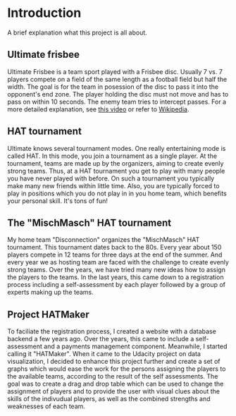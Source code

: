 # Introduction

A brief explanation what this project is all about.

## Ultimate frisbee

Ultimate Frisbee is a team sport played with a Frisbee disc. Usually 7 vs. 7 players compete on a field of the same length as a football field but half the width. The goal is for the team in posession of the disc to pass it into the opponent's end zone. The player holding the disc must not move and has to pass on within 10 seconds. The enemy team tries to intercept passes. For a more detailed explanation, see [this video](https://www.youtube.com/watch?v=zEKnqFBajiI) or refer to [Wikipedia](https://en.wikipedia.org/wiki/Ultimate_(sport)).

## HAT tournament

Ultimate knows several tournament modes. One really entertaining mode is called HAT. In this mode, you join a tournament as a single player. At the tournament, teams are made up by the organizers, aiming to create evenly strong teams. Thus, at a HAT tournament you get to play with many people you have never played with before. On such a tournament you typically make many new friends within little time. Also, you are typically forced to play in positions which you do not play in in you home team, which benefits your personal skill. It's tons of fun!

## The "MischMasch" HAT tournament

My home team "Disconnection" organizes the "MischMasch" HAT tournament. This tournament dates back to the 80s. Every year about 150 players compete in 12 teams for three days at the end of the summer. And every year we as hosting team are faced with the challenge to create evenly strong teams. Over the years, we have tried many new ideas how to assign the players to the teams. In the last years, this came down to a registration process including a self-assessment by each player followed by a group of experts making up the teams.

## Project HATMaker

To faciliate the registration process, I created a website with a database backend a few years ago. Over the years, this came to include a self-assessment and a payments management component. Meanwhile, I started calling it "HATMaker". When it came to the Udacity project on data visualization, I decided to enhance this project further and create a set of graphs which would ease the work for the persons assigning the players to the available teams, according to the result of the self assessments. The goal was to create a drag and drop table which can be used to change the assignment of players and to provide the user with visual clues about the skills of the indivudual players, as well as the combined strengths and weaknesses of each team.
